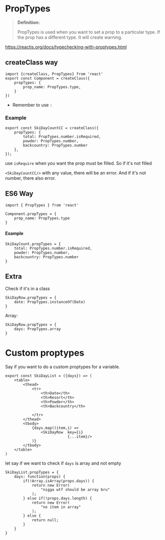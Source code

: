 # PropTypes

> **Definition:**
>
> PropTypes is used when you want to set a prop to a particular type. If the prop has a different type. It will create warning.

https://reactjs.org/docs/typechecking-with-proptypes.html

## createClass way

```react
import {createClass, PropTypes} from 'react'
export const Component = createClass({
    propTypes: {
  		prop_name: PropTypes.type,      
    }
})
```

* Remember to use `:`

### Example

```react
export const SkiDayCountCC = createClass({
    propTypes: {
        total: PropTypes.number.isRequired,
        powder: PropTypes.number,
        backcountry: PropTypes.number
    },
});
```

use `isRequire` when you want the prop must be filled. So if it's not filled 

`<SkiDayCountCC/>` with any value, there will be an error. And if it's not number, there also error.

## ES6 Way

```react
import { PropTypes } from 'react'

Component.propTypes = {
    prop_name: PropTypes.type
}
```

#### Example

```react
SkiDayCount.propTypes = {
    total: PropTypes.number.isRequired,
    powder: PropTypes.number,
    backcountry: PropTypes.number
}
```



## Extra

Check if it's in a class

```react
SkiDayRow.propTypes = {
    date: PropTypes.instanceOf(Date)
}
```

Array:

```react
SkiDayRow.propTypes = {
    days: PropTypes.array
}
```



# Custom proptypes

Say if you want to do a custom proptypes for a variable. 

```react
export const SkiDayList = ({days}) => (
    <table>
        <thead>
            <tr>
                <th>Date</th>
                <th>Resort</th>
                <th>Powder</th>
                <th>Backcountry</th>

            </tr>
        </thead>
        <tbody>
            {days.map((item,i) =>
                <SkiDayRow  key={i}
                            {...item}/>
            )}
        </tbody>
    </table>
)
```

let say if we want to check if `days` is array and not empty

```react
SkiDayList.propTypes = {
    days: function(props) {
        if(!Array.isArray(props.days)) {
            return new Error(
                "nigga wtf should be array bru"
            );
        } else if(!props.days.length) {
            return new Error(
                "no item in array"
            );
        } else {
            return null;
        }
    }
}
```

